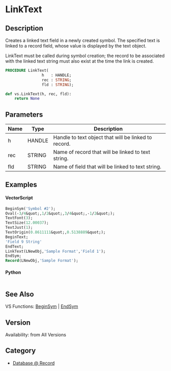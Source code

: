 # LinkText

## Description
Creates a linked text field in a newly created symbol. The specified text is linked to a record field, whose value is displayed by the text object.

LinkText must be called during symbol creation; the record to be associated with the linked text string must also exist at the time the link is created.

```pascal
PROCEDURE LinkText(
				h   : HANDLE;
				rec : STRING;
				fld : STRING);
```

```python
def vs.LinkText(h, rec, fld):
    return None
```

## Parameters
|Name|Type|Description|
|---|---|---|
|h|HANDLE|Handle to text object that will be linked to record.|
|rec|STRING|Name of record that will be linked to text string.|
|fld|STRING|Name of field that will be linked to text string.|

## Examples
#### VectorScript ####
```pascal
BeginSym('Symbol #2');
Oval(-3/4&quot;,1/2&quot;,3/4&quot;,-1/2&quot;);
TextFont(3);
TextSize(12.00037);
TextJust(1);
TextOrigin(0.8611111&quot;,0.5138889&quot;);
BeginText;
'Field 9 String'
EndText;
LinkText(LNewObj,'Sample Format','Field 1');
EndSym;
Record(LNewObj,'Sample Format');
```
#### Python ####
```python

```

## See Also
VS Functions:
[BeginSym](BeginSym.md) 
| [EndSym](EndSym.md)

## Version
Availability: from All Versions

## Category
* [Database @ Record](../Categories/Database%20-%20Record.md)
